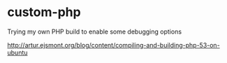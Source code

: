 custom-php
==========

Trying my own PHP build to enable some debugging options


http://artur.ejsmont.org/blog/content/compiling-and-building-php-53-on-ubuntu
